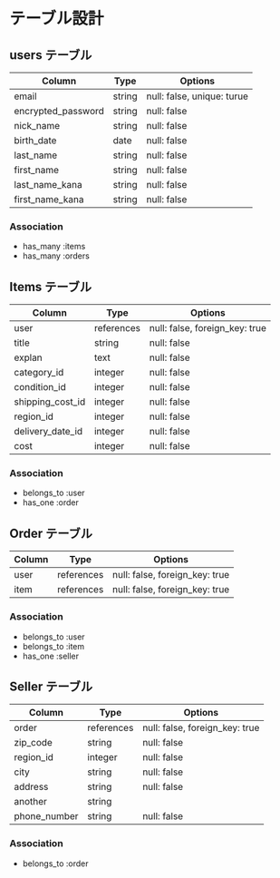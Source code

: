 # テーブル設計

## users テーブル

| Column             | Type   | Options                     |
| ------------------ | ------ | --------------------------- |
| email              | string | null: false, unique: turue  |
| encrypted_password | string | null: false                 |
| nick_name          | string | null: false                 |
| birth_date         | date   | null: false                 |
| last_name          | string | null: false                 |
| first_name         | string | null: false                 |
| last_name_kana     | string | null: false                 |
| first_name_kana    | string | null: false                 |

### Association
- has_many :items
- has_many :orders

## Items テーブル

| Column             | Type       | Options                         |
| ------------------ | ---------- | --------------------------------|
| user               | references | null: false, foreign_key: true  |
| title              | string     | null: false                     | 
| explan             | text       | null: false                     | 
| category_id        | integer    | null: false                     |
| condition_id       | integer    | null: false                     |
| shipping_cost_id   | integer    | null: false                     |
| region_id          | integer    | null: false                     |
| delivery_date_id   | integer    | null: false                     |
| cost               | integer    | null: false                     |

### Association
- belongs_to :user
- has_one :order

## Order テーブル

| Column             | Type       | Options                         |
| ------------------ | ---------- | ------------------------------- |
|user                | references | null: false, foreign_key: true  | 
|item                | references | null: false, foreign_key: true  | 

### Association
- belongs_to :user
- belongs_to :item
- has_one :seller


## Seller テーブル
| Column             | Type       | Options                         |
| ------------------ | ---------- | ------------------------------- |
| order              | references | null: false, foreign_key: true  |
| zip_code           | string     | null: false                     |
| region_id          | integer    | null: false                     |
| city               | string     | null: false                     |
| address            | string     | null: false                     |
| another            | string     |                                 |
| phone_number       | string     | null: false                     |

### Association
- belongs_to :order